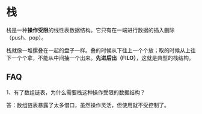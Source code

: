 # 栈

栈是一种**操作受限**的线性表数据结构。它只有在一端进行数据的插入删除（push、pop）。

栈就像一堆摞叠在一起的盘子一样。叠的时候从下往上一个个放；取的时候从上往下一个个拿，不能从中间抽一个出来。**先进后出（FILO）**，这就是典型的栈结构。





## FAQ

1、有了数组链表，为什么需要栈这种操作受限的数据结构？

答：数组链表暴露了太多借口，虽然操作灵活，但使用就不受控制了。